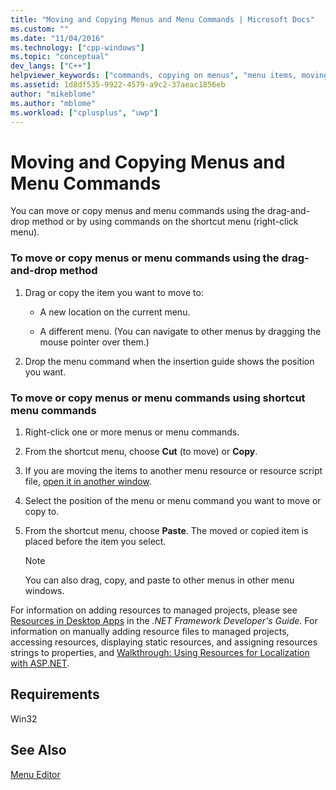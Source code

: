 ```yaml
---
title: "Moving and Copying Menus and Menu Commands | Microsoft Docs"
ms.custom: ""
ms.date: "11/04/2016"
ms.technology: ["cpp-windows"]
ms.topic: "conceptual"
dev_langs: ["C++"]
helpviewer_keywords: ["commands, copying on menus", "menu items, moving", "commands, moving on menus", "menu items, copying"]
ms.assetid: 1d8df535-9922-4579-a9c2-37aeac1856eb
author: "mikeblome"
ms.author: "mblome"
ms.workload: ["cplusplus", "uwp"]
---
```

# Moving and Copying Menus and Menu Commands
You can move or copy menus and menu commands using the drag-and-drop method or by using commands on the shortcut menu (right-click menu).  
  
### To move or copy menus or menu commands using the drag-and-drop method  
  
1.  Drag or copy the item you want to move to:  
  
    -   A new location on the current menu.  
  
    -   A different menu. (You can navigate to other menus by dragging the mouse pointer over them.)  
  
2.  Drop the menu command when the insertion guide shows the position you want.  
  
### To move or copy menus or menu commands using shortcut menu commands  
  
1.  Right-click one or more menus or menu commands.  
  
2.  From the shortcut menu, choose **Cut** (to move) or **Copy**.  
  
3.  If you are moving the items to another menu resource or resource script file, [open it in another window](/visualstudio/ide/customizing-window-layouts-in-visual-studio).  
  
4.  Select the position of the menu or menu command you want to move or copy to.  
  
5.  From the shortcut menu, choose **Paste**. The moved or copied item is placed before the item you select.  
  
    > [!NOTE]
    >  You can also drag, copy, and paste to other menus in other menu windows.  
  
 For information on adding resources to managed projects, please see [Resources in Desktop Apps](/dotnet/framework/resources/index) in the *.NET Framework Developer's Guide*. For information on manually adding resource files to managed projects, accessing resources, displaying static resources, and assigning resources strings to properties, and [Walkthrough: Using Resources for Localization with ASP.NET](http://msdn.microsoft.com/Library/bb4e5b44-e2b0-48ab-bbe9-609fb33900b6).  
  
## Requirements  
 Win32  
  
## See Also  
 [Menu Editor](../windows/menu-editor.md)